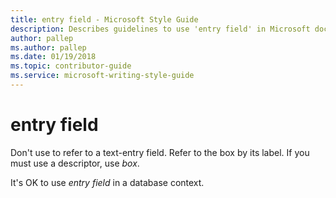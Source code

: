 ```yaml
---
title: entry field - Microsoft Style Guide
description: Describes guidelines to use 'entry field' in Microsoft documents including permissible uses.
author: pallep
ms.author: pallep
ms.date: 01/19/2018
ms.topic: contributor-guide
ms.service: microsoft-writing-style-guide
---
```


# entry field

Don't use to refer to a text-entry field. Refer to the box by its label. If you must use a descriptor, use *box*.

It's OK to use *entry field* in a database context.

